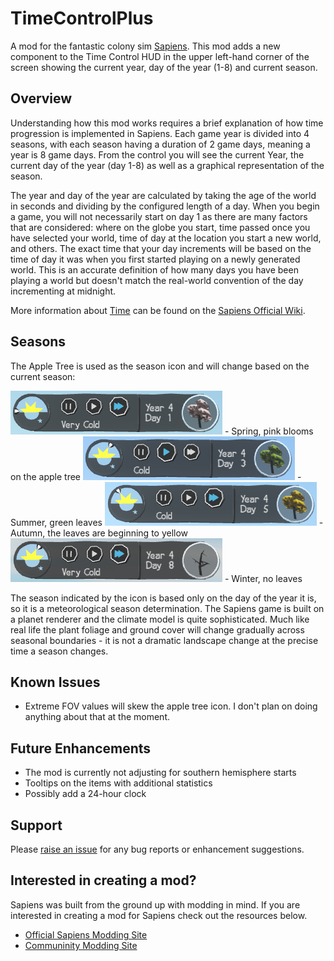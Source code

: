 # TimeControlPlus

A mod for the fantastic colony sim [Sapiens](https://store.steampowered.com/app/1060230/Sapiens/).  This mod adds a new component to the Time Control HUD in the upper left-hand corner of the screen showing the current year, day of the year (1-8) and current season.

## Overview

Understanding how this mod works requires a brief explanation of how time progression is implemented in Sapiens.  Each game year is divided into 4 seasons, with each season having a duration of 2 game days, meaning a year is 8 game days.  From the control you will see the current Year, the current day of the year (day 1-8) as well as a graphical representation of the season. 

The year and day of the year are calculated by taking the age of the world in seconds and dividing by the configured length of a day.  When you begin a game, you will not necessarily start on day 1 as there are many factors that are considered: where on the globe you start, time passed once you have selected your world, time of day at the location you start a new world, and others.  The exact time that your day increments will be based on the time of day it was when you first started playing on a newly generated world.  This is an accurate definition of how many days you have been playing a world but doesn't match the real-world convention of the day incrementing at midnight.

More information about [Time](https://wiki.playsapiens.com/index.php/Time) can be found on the [Sapiens Official Wiki](https://wiki.playsapiens.com).

## Seasons

The Apple Tree is used as the season icon and will change based on the current season:

![Spring](/assets/spring.png) - Spring, pink blooms on the apple tree
![Summer](/assets/summer.png) - Summer, green leaves
![Autumn](/assets/autumn.png) - Autumn, the leaves are beginning to yellow
![Winter](/assets/winter.png) - Winter, no leaves

The season indicated by the icon is based only on the day of the year it is, so it is a meteorological season determination.  The Sapiens game is built on a planet renderer and the climate model is quite sophisticated.  Much like real life the plant foliage and ground cover will change gradually across seasonal boundaries - it is not a dramatic landscape change at the precise time a season changes.

## Known Issues

* Extreme FOV values will skew the apple tree icon.  I don't plan on doing anything about that at the moment.

## Future Enhancements
* The mod is currently not adjusting for southern hemisphere starts
* Tooltips on the items with additional statistics
* Possibly add a 24-hour clock

## Support

Please [raise an issue](https://github.com/ChillGenXer/TimeControlPlus/issues) for any bug reports or enhancement suggestions.

## Interested in creating a mod?

Sapiens was built from the ground up with modding in mind.  If you are interested in creating a mod for Sapiens check out the resources below.

* [Official Sapiens Modding Site](https://github.com/Majic-Jungle/sapiens-mod-creation)
* [Communinity Modding Site](https://wiki.sapiens.dev/)
